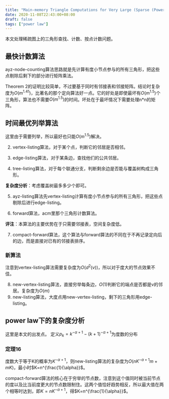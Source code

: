 ```yaml
---
title: "Main-memory Triangle Computations for Very Large (Sparse (Power-Law)) Graphs"
date: 2020-11-08T22:43:00+08:00
draft: false
tags: ["power law"]
---
```


本文处理稀疏图上的三角形查找、计数、按点计数问题。

## 最快计数算法

ayz-node-counting算法思路就是先计算有度小节点参与的所有三角形，把这些点剔除后剩下的部分进行矩阵乘法。

Theorem 2的证明比较简单，不过要基于同时有邻接表和邻接矩阵。结论时复杂度为$O(m^{1.41})$，比著名的那个定向算法好一点。它的好处是即使最坏有$O(m^{1.5})$个三角形，算法也不需要$O(m^{1.5})$的时间。坏处在于最坏情况下需要处理n*n的矩阵。

## 时间最优列举算法

这里由于需要列举，所以最好也只能$O(m^{1.5})$解决。

2. vertex-listing算法，对于某个点，判断它的邻居是否相邻。

3. edge-listing算法，对于某条边，查找他们的公共邻居。

4. tree-listing算法，对于每个联通分支，判断剩余边是否能与覆盖树构成三角形。

**复杂度分析**：考虑覆盖树最多多少个即可。

5. ayz-listing算法先vertex-listing计算有度小节点参与的所有三角形，把这些点剔除后进行edge-listing。

6. forward算法，acm里那个三角形计数算法。

**评注**：本算法的主要优势在于只需要邻接表，空间复杂度低。

7. compact-forward算法，这个算法与forward算法的不同在于不再记录定向后的边，而是直接对已有的邻接表排序。

### 新算法

注意到vertex-listing算法需要复杂度为$O(d^2(v))$，所以对于度大的节点效果不佳。

8. new-vertex-listing算法，直接穷举每条边，$O(1)$判断它的端点是否都是v的邻居。复杂度为$O(m)$
9. new-listing算法，大度点用new-vertex-listing，剩下的三角形用edge-listing。

## power law下的复杂度分析

这里是本文的出发点。
定义$p_k=k^{-\alpha+1}-(k+1)^{-\alpha+1}$为度数的分布

### 定理16

度数大于等于K的概率为$K^{-\alpha+1}$，则new-listing算法的复杂度为$O(nK^{-\alpha+1}m+mK)$，最小时$K=n^{\frac{1}{\alpha}}$。

compact-forward算法的核心在于穷举的节点数，注意到这个值同时被当前节点的度以及比当前度更大的节点数限制住。这两个值恰好趋势相反，所以最大值在两个相等时达到，即$K=nK^{-\alpha+1}$，得$K=n^{\frac{1}{\alpha}}$。